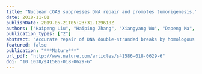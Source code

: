 ```yaml
---
title: "Nuclear cGAS suppresses DNA repair and promotes tumorigenesis."
date: 2018-11-01
publishDate: 2019-05-21T05:23:31.129618Z
authors: ["Haipeng Liu", "Haiping Zhang", "Xiangyang Wu", "Dapeng Ma", "Juehui Wu", "Lin Wang", "Yan Jiang", "Yiyan Fei", "Chenggang Zhu", "Rong Tan", "Peter Jungblut", "Gang Pei", "Anca Dorhoi", "Qiaoling Yan", "Fan Zhang", "Ruijuan Zheng", "Siyu Liu", "Haijiao Liang", "Zhonghua Liu", "Hua Yang", "Jianxia Chen", "Peng Wang", "Tianqi Tang", "Wenxia Peng", "Zhangsen Hu", "Zhu Xu", "Xiaochen Huang", "Jie Wang", "Haohao Li", "Yilong Zhou", "Feng Liu", "Dapeng Yan", "Stefan H E Kaufmann", "Chang Chen", "**Zhiyong Mao**<sup>* </sup>", "**Baoxue Ge**<sup>* </sup>"]
publication_types: ["2"]
abstract: "Accurate repair of DNA double-stranded breaks by homologous recombination preserves genome integrity and inhibits tumorigenesis. Cyclic GMP-AMP synthase (cGAS) is a cytosolic DNA sensor that activates innate immunity by initiating the STING-IRF3-type I IFN signalling cascade1,2. Recognition of ruptured micronuclei by cGAS links genome instability to the innate immune response3,4, but the potential involvement of cGAS in DNA repair remains unknown. Here we demonstrate that cGAS inhibits homologous recombination in mouse and human models. DNA damage induces nuclear translocation of cGAS in a manner that is dependent on importin-$α$, and the phosphorylation of cGAS at tyrosine 215-mediated by B-lymphoid tyrosine kinase-facilitates the cytosolic retention of cGAS. In the nucleus, cGAS is recruited to double-stranded breaks and interacts with PARP1 via poly(ADP-ribose). The cGAS-PARP1 interaction impedes the formation of the PARP1-Timeless complex, and thereby suppresses homologous recombination. We show that knockdown of cGAS suppresses DNA damage and inhibits tumour growth both in vitro and in vivo. We conclude that nuclear cGAS suppresses homologous-recombination-mediated repair and promotes tumour growth, and that cGAS therefore represents a potential target for cancer prevention and therapy."
featured: false
publication: "***Nature***"
url_pdf: "http://www.nature.com/articles/s41586-018-0629-6"
doi: "10.1038/s41586-018-0629-6"
---
```


